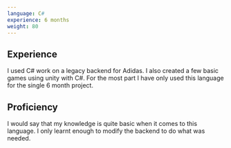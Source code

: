 ```yaml
---
language: C#
experience: 6 months
weight: 80
---
```


## Experience
I used C# work on a legacy backend for Adidas. I also created a few basic games using unity with C#. For the most part I have only used this language for the single 6 month project.

## Proficiency
I would say that my knowledge is quite basic when it comes to this language. I only learnt enough to modify the backend to do what was needed.